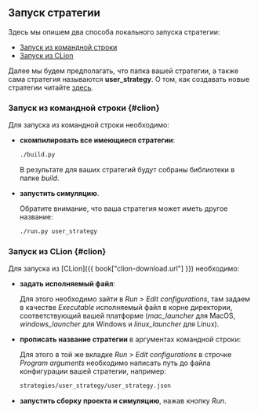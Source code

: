 ## Запуск стратегии

Здесь мы опишем два способа локального запуска стратегии:

- [Запуск из командной строки](#command_line)
- [Запуск из CLion](#clion)

Далее мы будем предполагать, что папка вашей стратегии, а также сама стратегия называются **user_strategy**.
О том, как создавать новые стратегии читайте [здесь](add_strategy.md).

### Запуск из командной строки {#clion}

Для запуска из командной строки необходимо:

- **скомпилировать все имеющиеся стратегии**:

  ```bash
  ./build.py
  ```

  В результате для ваших стратегий будут собраны библиотеки в папке *build*.
- **запустить симуляцию**.

  Обратите внимание, что ваша стратегия может иметь другое название:

  ```bash
  ./run.py user_strategy
  ```

### Запуск из CLion {#clion}

Для запуска из [CLion]({{ book["clion-download.url"] }}) необходимо:

- **задать исполняемый файл**:

  Для этого необходимо зайти в *Run > Edit configurations*, там задаем в качестве *Executable* исполняемый файл в корне директории, соответствующий вашей платформе (*mac_launcher* для MacOS, *windows_launcher* для Windows и *linux_launcher* для Linux).
- **прописать название стратегии** в аргументах командной строки:

  Для этого в той же вкладке *Run > Edit configurations* в строчке *Program arguments* необходимо написать путь до файла конфигурации вашей стратегии, например:

  ```bash
  strategies/user_strategy/user_strategy.json
  ```
- **запустить сборку проекта и симуляцию**, нажав кнопку *Run*.
